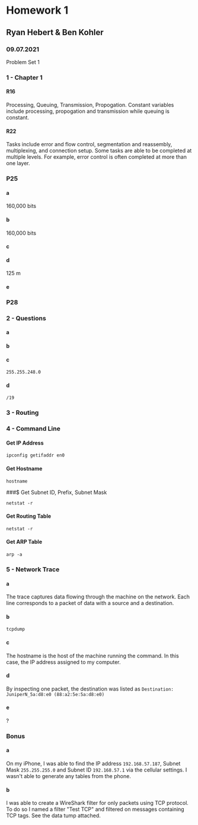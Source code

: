 # Homework 1
## Ryan Hebert & Ben Kohler
### 09.07.2021
Problem Set 1

### 1 - Chapter 1
#### R16 
Processing, Queuing, Transmission, Propogation. Constant variables include processing, propogation and transmission while queuing is constant. 
#### R22 
Tasks include error and flow control, segmentation and reassembly, multiplexing, and connection setup. Some tasks are able to be completed at multiple levels. For example, error control is often completed at more than one layer. 
### P25
#### a 
160,000 bits

#### b
160,000 bits

#### c


#### d
125 m

#### e 


### P28 


### 2 - Questions
#### a 


#### b 


#### c 
`255.255.248.0`

#### d 
`/19`

### 3 - Routing

### 4 - Command Line 
#### Get IP Address
``` 
ipconfig getifaddr en0
```
#### Get Hostname
```
hostname
````
###$ Get Subnet ID, Prefix, Subnet Mask
```
netstat -r 
```
#### Get Routing Table
```
netstat -r 
```
#### Get ARP Table
```
arp -a 
```

### 5 - Network Trace
#### a
The trace captures data flowing through the machine on the network. Each line corresponds to a packet of data with a source and a destination. 
#### b 
```
tcpdump
```
#### c 
The hostname is the host of the machine running the command. In this case, the IP address assigned to my computer. 
#### d 
By inspecting one packet, the destination was listed as `Destination: JuniperN_5a:d8:e0 (88:a2:5e:5a:d8:e0)`
#### e
? 

### Bonus
#### a 
On my iPhone, I was able to find the IP address `192.168.57.187`, Subnet Mask `255.255.255.0` and Subnet ID `192.168.57.1` via the cellular settings. I wasn't able to generate any tables from the phone. 
#### b
I was able to create a WireShark filter for only packets using TCP protocol. To do so I named a filter "Test TCP" and filtered on messages containing TCP tags. See the data tump attached. 
